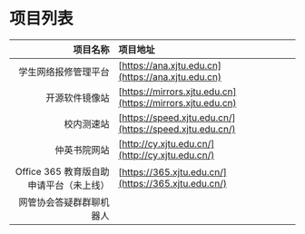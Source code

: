 # 项目列表

| 项目名称 | 项目地址 |
| ---: | :--- |
| 学生网络报修管理平台 | [https://ana.xjtu.edu.cn](https://ana.xjtu.edu.cn) |
| 开源软件镜像站 | [https://mirrors.xjtu.edu.cn](https://mirrors.xjtu.edu.cn) |
| 校内测速站 | [https://speed.xjtu.edu.cn/](https://speed.xjtu.edu.cn/) |
| 仲英书院网站 | [http://cy.xjtu.edu.cn/](http://cy.xjtu.edu.cn/) |
| Office 365 教育版自助申请平台（未上线） | [https://365.xjtu.edu.cn/](https://365.xjtu.edu.cn/) |
| 网管协会答疑群群聊机器人 |  |



